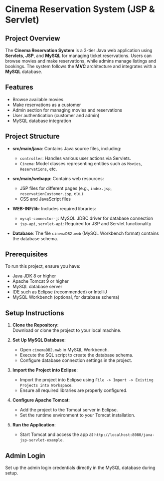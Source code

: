 # Cinema Reservation System (JSP & Servlet)

## Project Overview
The **Cinema Reservation System** is a 3-tier Java web application using **Servlets**, **JSP**, and **MySQL** for managing ticket reservations. Users can browse movies and make reservations, while admins manage listings and bookings. The system follows the **MVC** architecture and integrates with a **MySQL** database.

## Features
- Browse available movies
- Make reservations as a customer
- Admin section for managing movies and reservations
- User authentication (customer and admin)
- MySQL database integration

## Project Structure

- **src/main/java**: Contains Java source files, including:
  - `controller`: Handles various user actions via Servlets.
  - `Cinema`: Model classes representing entities such as `Movies`, `Reservations`, etc.
  
- **src/main/webapp**: Contains web resources:
  - JSP files for different pages (e.g., `index.jsp`, `reservationCustomer.jsp`, etc.)
  - CSS and JavaScript files

- **WEB-INF/lib**: Includes required libraries:
  - `mysql-connector-j`: MySQL JDBC driver for database connection
  - `jsp-api`, `servlet-api`: Required for JSP and Servlet functionality
  
- **Database**: The file `cinemaDB2.mwb` (MySQL Workbench format) contains the database schema.

## Prerequisites
To run this project, ensure you have:
- Java JDK 8 or higher
- Apache Tomcat 9 or higher
- MySQL database server
- IDE such as Eclipse (recommended) or IntelliJ
- MySQL Workbench (optional, for database schema)

## Setup Instructions

1. **Clone the Repository**:  
   Download or clone the project to your local machine.

2. **Set Up MySQL Database**:
   - Open `cinemaDB2.mwb` in MySQL Workbench.
   - Execute the SQL script to create the database schema.
   - Configure database connection settings in the project.

3. **Import the Project into Eclipse**:
   - Import the project into Eclipse using `File -> Import -> Existing Projects into Workspace`.
   - Ensure all required libraries are properly configured.

4. **Configure Apache Tomcat**:
   - Add the project to the Tomcat server in Eclipse.
   - Set the runtime environment to your Tomcat installation.

5. **Run the Application**:
   - Start Tomcat and access the app at `http://localhost:8080/java-jsp-servlet-example`.

## Admin Login
Set up the admin login credentials directly in the MySQL database during setup.
